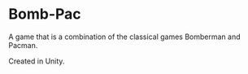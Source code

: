 # Bomb-Pac
A game that is a combination of the classical games Bomberman and Pacman.

Created in Unity.
